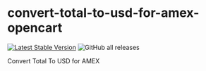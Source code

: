 # convert-total-to-usd-for-amex-opencart

[![Latest Stable Version](https://img.shields.io/github/v/release/brokeyourbike/convert-total-to-usd-for-amex-opencart)](https://github.com/brokeyourbike/convert-total-to-usd-for-amex-opencart/releases)
![GitHub all releases](https://img.shields.io/github/downloads/brokeyourbike/convert-total-to-usd-for-amex-opencart/total?color=blue)

Convert Total To USD for AMEX
